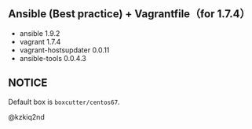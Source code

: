 ## Ansible (Best practice) + Vagrantfile（for 1.7.4）
- ansible 1.9.2
- vagrant 1.7.4
- vagrant-hostsupdater 0.0.11
- ansible-tools 0.0.4.3

## NOTICE
Default box is `boxcutter/centos67`.

@kzkiq2nd
